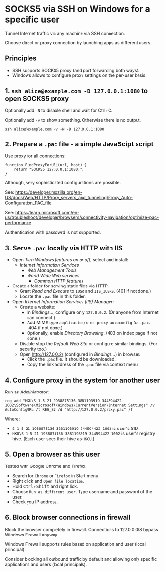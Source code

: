 # SOCKS5 via SSH on Windows for a specific user

Tunnel Internet traffic via any machine via SSH connection.

Choose direct or proxy connection by launching apps as different users.

## Principles

* SSH supports SOCKS5 proxy (and port forwarding both ways).
* Windows allows to configure proxy settings on the per-user basis.

## 1. `ssh alice@example.com -D 127.0.0.1:1080` to open SOCKS5 proxy

Optionally add `-N` to disable shell and wait for Ctrl+C.

Optionally add `-v` to show something. Otherwise there is no output.

```
ssh alice@example.com -v -N -D 127.0.0.1:1080
```

## 2. Prepare a `.pac` file - a simple JavaScipt script

Use proxy for all connections:
```
function FindProxyForURL(url, host) {
    return "SOCKS5 127.0.0.1:1080;";
}
```

Although, very sophisticated configurations are possible.

See: https://developer.mozilla.org/en-US/docs/Web/HTTP/Proxy_servers_and_tunneling/Proxy_Auto-Configuration_PAC_file

See: https://learn.microsoft.com/en-us/troubleshoot/developer/browsers/connectivity-navigation/optimize-pac-performance

Authentication with passowrd is not supported.

## 3. Serve `.pac` locally via HTTP with IIS

* Open _Turn Windows features on or off_, select and install:
  * _Internet Information Services_
    * _Web Management Tools_
    * _World Wide Web services_
      * _Common HTTP features_
* Create a folder for serving static files via HTTP.
  * Grant _Read and Execute_ to `IUSR` and `IIS_IUSRS`. (401 if not done.)
  * Locate the `.pac` file in this folder.
* Open _Internet Information Services (IIS) Manager_:
  * Create a website:
    * In _Bindings..._, configure only `127.0.0.2`. (Or anyone from Internet can connect.)
    * Add MIME type `application/x-ns-proxy-autoconfig` for `.pac`. (404 if not done.)
    * Optionally, enable _Directory Browsing_. (403 on index page if not done.)
  * Disable stop the _Default Web Site_ or configure similar bindings. (For security too.)
  * Open http://127.0.0.2/ (configured in _Bindings..._) in browser.
    * Click the `.pac` file. It should be downloaded.
    * Copy the link address of the `.pac` file via context menu.

## 4. Configure proxy in the system for another user

Run as _Administrator_:
```
reg add "HKU\S-1-5-21-1938875136-3881193919-344594422-1002\Software\Microsoft\Windows\CurrentVersion\Internet Settings" /v AutoConfigURL /t REG_SZ /d "http://127.0.0.2/proxy.pac" /f
```

Where:
* `S-1-5-21-1938875136-3881193919-344594422-1002` is user's SID.
* `HKU\S-1-5-21-1938875136-3881193919-344594422-1002` is user's registry hive. (Each user sees their hive as `HKCU`.)

## 5. Open a browser as this user

Tested with Google Chrome and Firefox.

* Search for `Chrome` or `Firefox` in Start menu.
* Right click and `Open file location`.
* Hold <kbd>Ctrl</kbd>+<kbd>Shift</kbd> and right lick.
* Choose `Run as different user`. Type username and password of the user.
* Check you IP address.

## 6. Block browser connections in firewall

Block the browser completely in firewall. Connections to 127.0.0.0/8 bypass Windows Firewall anyway.

Windows Firewall supports rules based on application and user (local principal).

Consider blocking all outbound traffic by default and allowing only specific applications and users (local principals).